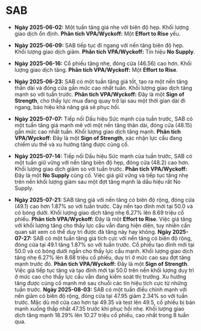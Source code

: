 # SAB

- **Ngày 2025-06-02:** Một tuần tăng giá nhẹ với biên độ hẹp. Khối lượng giao dịch ổn định. **Phân tích VPA/Wyckoff:** Một **Effort to Rise** yếu.
- **Ngày 2025-06-09:** SAB tiếp tục đi ngang với nến tăng biên độ hẹp. Khối lượng giao dịch giảm. **Phân tích VPA/Wyckoff:** Tín hiệu **No Supply**.
- **Ngày 2025-06-16:** Cổ phiếu tăng nhẹ, đóng cửa (46.56) cao hơn. Khối lượng giao dịch tăng. **Phân tích VPA/Wyckoff:** Một **Effort to Rise**.
- **Ngày 2025-06-23:** SAB có một tuần tăng giá tốt, tạo ra một nến tăng thân dài và đóng cửa gần mức cao nhất tuần. Khối lượng giao dịch tăng mạnh so với tuần trước. **Phân tích VPA/Wyckoff:** Đây là một **Sign of Strength**, cho thấy lực mua đang quay trở lại sau một thời gian dài đi ngang, báo hiệu khả năng giá sẽ phục hồi.
- **Ngày 2025-07-07:** Tiếp nối Dấu hiệu Sức mạnh của tuần trước, SAB có một tuần tăng giá mạnh mẽ với một nến tăng thân dài, đóng cửa (48.15) gần mức cao nhất tuần. Khối lượng giao dịch tăng mạnh. **Phân tích VPA/Wyckoff:** Đây là một **Sign of Strength**, xác nhận lực cầu đang chiếm ưu thế và xu hướng tăng được củng cố.
- **Ngày 2025-07-14:** Tiếp nối Dấu hiệu Sức mạnh của tuần trước, SAB có một tuần giữ vững với nến tăng biên độ hẹp, đóng cửa (48.2) cao hơn. Khối lượng giao dịch giảm so với tuần trước. **Phân tích VPA/Wyckoff:** Đây là một **No Supply** củng cố. Việc giá giữ vững và tiếp tục tăng nhẹ trên nền khối lượng giảm sau một đợt tăng mạnh là dấu hiệu rất No Supply.


- **Ngày 2025-07-21:** SAB tăng giá với nến tăng có biên độ rộng, đóng cửa (49.1) cao hơn 1.87% so với tuần trước. Cây nến tạo đỉnh mới tại 50.0 và có bóng dưới. Khối lượng giao dịch tăng nhẹ 6.27% lên 8.69 triệu cổ phiếu. **Phân tích VPA/Wyckoff:** Đây là một **Effort to Rise**. Việc giá tăng với khối lượng tăng cho thấy lực cầu vẫn đang hiện diện, tuy nhiên cần quan sát xem có thể duy trì được đà tăng này hay không.
**Ngày 2025-07-27:** SAB có một tuần tăng giá tích cực với nến tăng có biên độ rộng, đóng cửa tại 49.1 tăng 1.87% so với tuần trước. Cổ phiếu tạo đỉnh mới tại 50.0 và có bóng dưới ngắn cho thấy lực cầu mạnh. Khối lượng giao dịch tăng nhẹ 6.27% lên 8.68 triệu cổ phiếu, duy trì ở mức cao sau đợt tăng mạnh trước đó. **Phân tích VPA/Wyckoff:** Đây là một **Sign of Strength**. Việc giá tiếp tục tăng và tạo đỉnh mới tại 50.0 trên nền khối lượng duy trì ở mức cao cho thấy lực cầu vẫn đang kiểm soát thị trường. Xu hướng tăng được củng cố mạnh mẽ sau chuỗi các tín hiệu tích cực từ những tuần trước.
**Ngày 2025-08-03:**
SAB có một tuần điều chỉnh mạnh với nến giảm có biên độ rộng, đóng cửa tại 47.95 giảm 2.34% so với tuần trước. Mặc dù mở cửa cao hơn tại 49.35 và test lên 49.5, cổ phiếu bị bán mạnh xuống thấp nhất 47.35 trước khi phục hồi nhẹ. Khối lượng giao dịch tăng mạnh 18.29% lên 10.27 triệu cổ phiếu, cao nhất trong 8 tuần qua.
